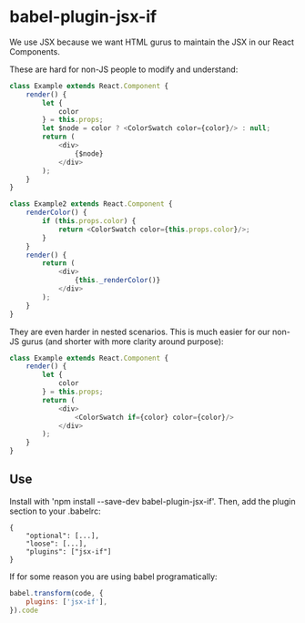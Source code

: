 babel-plugin-jsx-if
===================

We use JSX because we want HTML gurus to maintain the JSX in our React Components.

These are hard for non-JS people to modify and understand:

```javascript
class Example extends React.Component {
    render() {
        let {
            color
        } = this.props;
        let $node = color ? <ColorSwatch color={color}/> : null;
        return (
            <div>
                {$node}
            </div>
        );
    }
}

class Example2 extends React.Component {
    renderColor() {
        if (this.props.color) {
            return <ColorSwatch color={this.props.color}/>;
        }
    }
    render() {
        return (
            <div>
                {this._renderColor()}
            </div>
        );
    }
}
```

They are even harder in nested scenarios. This is much easier for our non-JS gurus (and shorter with more clarity around purpose):

```javascript
class Example extends React.Component {
    render() {
        let {
            color
        } = this.props;
        return (
            <div>
                <ColorSwatch if={color} color={color}/>
            </div>
        );
    }
}
```

Use
---

Install with 'npm install --save-dev babel-plugin-jsx-if'. Then, add the plugin section to your .babelrc:

```
{
    "optional": [...],
    "loose": [...],
    "plugins": ["jsx-if"]
}
```

If for some reason you are using babel programatically:

```javascript
babel.transform(code, {
    plugins: ['jsx-if'],
}).code
```

